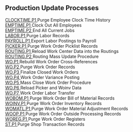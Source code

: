 ##  Production Update Processes

<PageHeader />

[ CLOCKTIME.P1 ](CLOCKTIME-P1/README.md) Purge Employee Clock Time History   
[ EMPTIME.P1 ](EMPTIME-P1/README.md) Clock Out All Employees   
[ EMPTIME.P2 ](EMPTIME-P2/README.md) End All Current Jobs   
[ LABOR.P1 ](LABOR-P1/README.md) Purge Labor Records   
[ PAYROLL.P1 ](../../../rover/GL-OVERVIEW/GL-PROCESS/PAYROLL-P1) Export Labor Postings to Payroll   
[ PICKER.P1 ](PICKER-P1/README.md) Purge Work Order Picklist Records   
[ ROUTING.P1 ](ROUTING-P1/README.md) Reload Work Center Data into the Routings   
[ ROUTING.P2 ](ROUTING-P2/README.md) Routing Mass Update Procedure   
[ WO.P1 ](WO-P1/README.md) Rebuild Work Order Cross-References   
[ WO.P2 ](WO-P2/README.md) Purge Work Order Records   
[ WO.P3 ](WO-P3/README.md) Finalize Closed Work Orders   
[ WO.P4 ](WO-P4/README.md) Work Order Variance Posting   
[ WO.P5 ](WO-P5/README.md) Mass Close Work Order Procedure   
[ WO.P6 ](WO-P6/README.md) Reload Picker and Woinv Data   
[ WO.P7 ](WO-P7/README.md) Work Order Labor Transfer   
[ WOBOM.P1 ](WOBOM-P1/README.md) Purge Work Order Bill of Material Records   
[ WOINV.P1 ](WOINV-P1/README.md) Purge Work Order Inventory Records   
[ WOMATL.P1 ](WOMATL-P1/README.md) Purge Work Order Material Adjustment Records   
[ WOOP.P1 ](WOOP-P1/README.md) Purge Work Order Outside Processing Records   
[ WOREG.P1 ](WOREG-P1/README.md) Purge Work Order Registers   
[ ST.P1 ](ST-P1/README.md) Purge Shop Transaction Records   
  
<badge text= "Version 8.10.57" vertical="middle" />

<PageFooter />